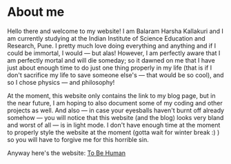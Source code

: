 # About me
Hello there and welcome to my website! I am Balaram Harsha Kallakuri and I am currently studying at the Indian Institute of Science Education and Research, Pune.
I pretty much love doing everything and anything and if I could be immortal, I would &mdash; but alas! However, I am perfectly aware that I am perfectly mortal and will die someday;
so it dawned on me that I have just about enough time to do just one thing properly in my life (that is if I don't sacrifice my life to save someone else's &mdash; that would be so cool), and so I chose physics &mdash; and philosophy!  

At the moment, this website only contains the link to my blog page, but in the near future, I am hoping to also document some of my coding and other projects as well.
And also &mdash; in case your eyesballs haven't burnt off already somehow &mdash; you will notice that this website (and the blog) looks very bland and worst of all &mdash; is in light mode.
I don't have enough time at the moment to properly style the website at the moment (gotta wait for winter break :) )  so you will have to forgive me for this horrible sin.


Anyway here's the website: [To Be Human](https://pisquaredbysix.github.io/to-be-human/)
